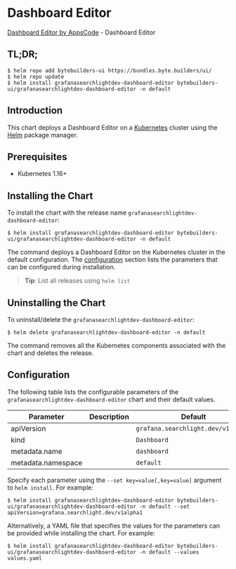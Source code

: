 # Dashboard Editor

[Dashboard Editor by AppsCode](https://byte.builders) - Dashboard Editor

## TL;DR;

```console
$ helm repo add bytebuilders-ui https://bundles.byte.builders/ui/
$ helm repo update
$ helm install grafanasearchlightdev-dashboard-editor bytebuilders-ui/grafanasearchlightdev-dashboard-editor -n default
```

## Introduction

This chart deploys a Dashboard Editor on a [Kubernetes](http://kubernetes.io) cluster using the [Helm](https://helm.sh) package manager.

## Prerequisites

- Kubernetes 1.16+

## Installing the Chart

To install the chart with the release name `grafanasearchlightdev-dashboard-editor`:

```console
$ helm install grafanasearchlightdev-dashboard-editor bytebuilders-ui/grafanasearchlightdev-dashboard-editor -n default
```

The command deploys a Dashboard Editor on the Kubernetes cluster in the default configuration. The [configuration](#configuration) section lists the parameters that can be configured during installation.

> **Tip**: List all releases using `helm list`

## Uninstalling the Chart

To uninstall/delete the `grafanasearchlightdev-dashboard-editor`:

```console
$ helm delete grafanasearchlightdev-dashboard-editor -n default
```

The command removes all the Kubernetes components associated with the chart and deletes the release.

## Configuration

The following table lists the configurable parameters of the `grafanasearchlightdev-dashboard-editor` chart and their default values.

|     Parameter      | Description |                    Default                    |
|--------------------|-------------|-----------------------------------------------|
| apiVersion         |             | <code>grafana.searchlight.dev/v1alpha1</code> |
| kind               |             | <code>Dashboard</code>                        |
| metadata.name      |             | <code>dashboard</code>                        |
| metadata.namespace |             | <code>default</code>                          |


Specify each parameter using the `--set key=value[,key=value]` argument to `helm install`. For example:

```console
$ helm install grafanasearchlightdev-dashboard-editor bytebuilders-ui/grafanasearchlightdev-dashboard-editor -n default --set apiVersion=grafana.searchlight.dev/v1alpha1
```

Alternatively, a YAML file that specifies the values for the parameters can be provided while
installing the chart. For example:

```console
$ helm install grafanasearchlightdev-dashboard-editor bytebuilders-ui/grafanasearchlightdev-dashboard-editor -n default --values values.yaml
```
